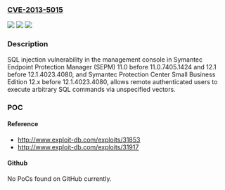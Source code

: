 ### [CVE-2013-5015](https://cve.mitre.org/cgi-bin/cvename.cgi?name=CVE-2013-5015)
![](https://img.shields.io/static/v1?label=Product&message=n%2Fa&color=blue)
![](https://img.shields.io/static/v1?label=Version&message=n%2Fa&color=blue)
![](https://img.shields.io/static/v1?label=Vulnerability&message=n%2Fa&color=brighgreen)

### Description

SQL injection vulnerability in the management console in Symantec Endpoint Protection Manager (SEPM) 11.0 before 11.0.7405.1424 and 12.1 before 12.1.4023.4080, and Symantec Protection Center Small Business Edition 12.x before 12.1.4023.4080, allows remote authenticated users to execute arbitrary SQL commands via unspecified vectors.

### POC

#### Reference
- http://www.exploit-db.com/exploits/31853
- http://www.exploit-db.com/exploits/31917

#### Github
No PoCs found on GitHub currently.

